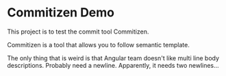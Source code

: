 # Commitizen Demo

This project is to test the commit tool Commitizen.

Commitizen is a tool that allows you to follow semantic template.

The only thing that is weird is that Angular team doesn't like multi line body descriptions.  Probably need a newline.  Apparently, it needs two newlines...
